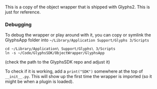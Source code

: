 This is a copy of the object wrapper that is shipped with Glyphs2. This is just for reference.

### Debugging
To debug the wrapper or play around with it, you can copy or symlink the GlyphsApp folder into `~/Library/Application Support/Glyphs 3/Scripts`

```
cd ~/Library/Application\ Support/Glyphs\ 3/Scripts
ln -s ~/Code/GlyphsSDK/ObjectWrapper/GlyphsApp 
```
(check the path to the GlyphsSDK repo and adjust it)

To check if it is working, add a `print("SDK")` somewhere at the top of `__init__.py`. This will show up the first time the wrapper is imported (so it might be when a plugin is loaded).